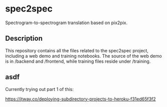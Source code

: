 # spec2spec
Spectrogram-to-spectrogram translation based on pix2pix.

## Description
This repository contains all the files related to the spec2spec project, including a web demo and training notebooks. The source of the web demo is in /backend and /frontend, while training files reside under /training.

## asdf
Currently trying out part 1 of this:

https://jtway.co/deploying-subdirectory-projects-to-heroku-f31ed65f3f2
